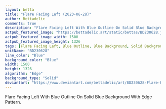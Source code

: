 ```yaml
---
layout: betta
title: "Flare Facing Left (2023-06-28)"
author: Bettadelic
comments: true
description: "Flare Facing Left With Blue Outline On Solid Blue Background With Edge Pattern."
actpub_featured_image: "https://bettadelic.art/static/bettas/BD230628.jpg"
actpub_featured_image_width: 1500
actpub_featured_image_height: 1326
tags: [Flare Facing Left, Blue Outline, Blue Background, Solid Background Pattern, Edge Pattern, June 2023]
unitName: "BD230628"
line_color: "Blue"
background_color: "Blue"
width: 1500
height: 1326
algorithm: "Edge"
background_type: "Solid"
deviantart: "https://www.deviantart.com/bettadelic/art/BD230628-Flare-Facing-Left-2023-06-28-969353194"
---
```


Flare Facing Left With Blue Outline On Solid Blue Background With Edge Pattern.
